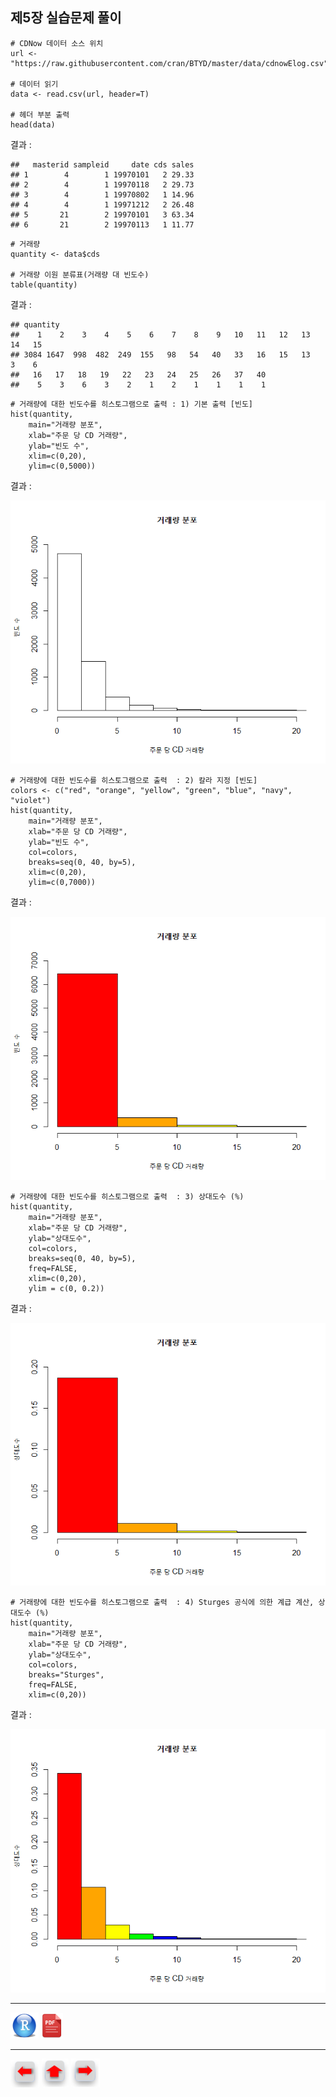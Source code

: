## 제5장 실습문제 풀이



```{r}
# CDNow 데이터 소스 위치
url <- "https://raw.githubusercontent.com/cran/BTYD/master/data/cdnowElog.csv"

# 데이터 읽기
data <- read.csv(url, header=T)

# 헤더 부분 출력
head(data)
```

결과 :

```
##   masterid sampleid     date cds sales
## 1        4        1 19970101   2 29.33
## 2        4        1 19970118   2 29.73
## 3        4        1 19970802   1 14.96
## 4        4        1 19971212   2 26.48
## 5       21        2 19970101   3 63.34
## 6       21        2 19970113   1 11.77
```





```{r}
# 거래량
quantity <- data$cds

# 거래량 이원 분류표(거래량 대 빈도수)
table(quantity)
```

결과 :

```
## quantity
##    1    2    3    4    5    6    7    8    9   10   11   12   13   14   15 
## 3084 1647  998  482  249  155   98   54   40   33   16   15   13    3    6 
##   16   17   18   19   22   23   24   25   26   37   40 
##    5    3    6    3    2    1    2    1    1    1    1 
```







```{r}
# 거래량에 대한 빈도수를 히스토그램으로 출력 : 1) 기본 출력 [빈도]
hist(quantity, 
	main="거래량 분포", 
	xlab="주문 당 CD 거래량", 
	ylab="빈도 수",  
	xlim=c(0,20), 
	ylim=c(0,5000))

```

결과 :

![1570062460641](images/1570062460641.png)







```{r}
# 거래량에 대한 빈도수를 히스토그램으로 출력  : 2) 칼라 지정 [빈도]
colors <- c("red", "orange", "yellow", "green", "blue", "navy", "violet")
hist(quantity, 
	main="거래량 분포", 
	xlab="주문 당 CD 거래량", 
	ylab="빈도 수",
	col=colors, 
	breaks=seq(0, 40, by=5), 
	xlim=c(0,20), 
	ylim=c(0,7000))
```

결과 :

![1570062485779](images/1570062485779.png)





```{r}
# 거래량에 대한 빈도수를 히스토그램으로 출력  : 3) 상대도수 (%)
hist(quantity, 
	main="거래량 분포", 
	xlab="주문 당 CD 거래량", 
	ylab="상대도수",
	col=colors, 
	breaks=seq(0, 40, by=5), 
	freq=FALSE, 
	xlim=c(0,20), 
	ylim = c(0, 0.2))
```

결과 :



![1570062512397](images/1570062512397.png)



```{r}
# 거래량에 대한 빈도수를 히스토그램으로 출력  : 4) Sturges 공식에 의한 계급 계산, 상대도수 (%)
hist(quantity, 
	main="거래량 분포", 
	xlab="주문 당 CD 거래량", 
	ylab="상대도수",
	col=colors, 
	breaks="Sturges", 
	freq=FALSE, 
	xlim=c(0,20))
```

결과 :

![1570062555085](images/1570062555085.png)



------

 [<img src="images/R.png" alt="R" style="zoom:80%;" />](source/ch_5_solution_exercise.R) [<img src="images/pdf_image.png" alt="pdf_image" style="zoom:80%;" />](pdf/ch_5_solution_exercise.pdf)

------

[<img src="images/l-arrow.png" alt="l-arrow" style="zoom:67%;" />](ch_5_Examples_of_Chart_3D.html)    [<img src="images/home-arrow.png" alt="home-arrow" style="zoom:67%;" />](index.html)    [<img src="images/r-arrow.png" alt="r-arrow" style="zoom:67%;" />](ch_06_Animation.html)

